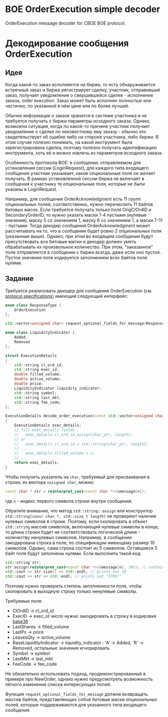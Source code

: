 # BOE OrderExecution simple decoder
OrderExecution message decoder for CBOE BOE protocol.

# Декодирование сообщения OrderExecution
## Идея
Когда какой-то заказ исполняется на бирже, то есть обнаруживается встречный заказ и биржа регистрирует сделку, участник, отправивший
заказ, получает уведомление о свершившейся сделке - исполнение заказа, order execution.
Заказ может быть исполнен полностью или частично, по указанной в нём цене или по более лучшей.

Обычно информация о заказе хранится в системе участника и не требуется получать с биржи параметры исходного заказа.
Однако, возможна ситуация, когда по какой-то причине участник получает уведомление о сделке по неизвестному ему заказу - обычно это
свидетельствует об ошибке либо на стороне участника, либо биржи. В этом случае полезно понимать, на какой инструмент была
зарегистрирована сделка, поэтому полезно получать идентификацию инструмента, хоть её и можно извлечь из параметров исходного заказа.

Особенность протокола BOE: в сообщении, отправляемом для установления сессии (LoginRequest), для каждого типа входящего сообщения
участник указывает, какие опциональные поля он желает получать. В рамках установленной сессии биржа не включает в сообщения к
участнику те опциональные поля, которые не были указаны в LoginRequest.

Например, для сообщения OrderAcknowledgment есть 11 групп опциональных полей, соответственно, нужно перечислить 11 байтов битовых
масок. Если требуется получать только поля OrigClOrdID и SecondaryOrderID, то нужно указать маски 1-4 пустыми (нулевые значения),
маску 5 со значением 1, маску 6 со значением 1, а маски 7-11 - пустыми.
Тогда декодер сообщения OrderAcknowledgment может рассчитывать на то, что в сообщении будет ровно 2 опциональных поля (указанные
выше). Однако, при этом во входящем сообщении будут присутствовать все битовые маски и декодер должен уметь обрабатывать их
произвольное количество.
При этом, "заказанное" поле отправляется в сообщении с биржи всегда, даже если оно пустое. Пустое значение поля кодируется
заполнением всех байтов поля нулями.

## Задание
Требуется реализовать декодер для сообщения OrderExecution (см. [protocol specifications](doc/BATS_Europe_BOE2_Specification.pdf)) имеющий следующий интерфейс:
```cpp
enum class ResponseType {
    OrderExecution
};

std::vector<unsigned char> request_optional_fields_for_message(ResponseType);

enum class LiquidityIndicator {
    Added,
    Removed
};

struct ExecutionDetails
{
    std::string cl_ord_id;
    std::string exec_id;
    double filled_volume;
    double active_volume;
    double price;
    LiquidityIndicator liquidity_indicator;
    std::string symbol;
    std::string last_mkt;
    std::string fee_code;
};

ExecutionDetails decode_order_execution(const std::vector<unsigned char> & message)
{
    ExecutionDetails exec_details;
    // fill exec_details fields
    //   exec_details.cl_ord_id.assign(char_ptr, length);
    // or
    //   exec_details.cl_ord_id = std::string{char_ptr, length};
    // ...
    //   exec_details.filled_volume = x;
    // ...
    return exec_details;
}
```

Чтобы получить указатель на `char`, требуемый для присваивания в строки, из вектора `unsigned char`, можно:
```cpp
const char * str = reinterpret_cast<const char *>(&message[n]);
```
где `n` - индекс первого символа строки внутри сообщения.

Обратите внимание, что метод `std::string::assign` или конструктор `std::string(consr char *, std::size_t length)` не проверяют наличие нулевых символов в
строке. Поэтому, если скопировать в объект `std::string` массив символов, включающий нулевые символы в конце, то длина строки будет не соответствовать
логической длине - количеству ненулевых символов.
Например, в сообщении закодирована строка в поле, по спецификации имеющему размер 10 символов. Однако, сама строка состоит из 5 символов. Оставшиеся 5
байт поля будут заполнены нулями.
Если выполнить такой код:
```cpp
std::string str;
str.assign(reinterpret_cast<const char *>(&message[n], 10)); // contains "ITMO!\0\0\0\0\0"
std::cout << str.size() << std::endl; // prints out 10
std::cout << str << std::endl; // prints out "ITMO!"
```
Поэтому нужно проверить степень заполненности поля, чтобы скопировать в выходную строку только ненулевые символы.

Требуемые поля:
* ClOrdID -> cl_ord_id
* ExecID -> exec_id число нужно закодировать в строку в кодировке [base36](https://en.wikipedia.org/wiki/Base36)
* LastShares -> filled_volume
* LastPx -> price
* LeavesQty -> active_volume
* BaseLiquidityIndicator -> liquidity_indicator : 'A' -> Added, 'R' -> Removed, остальные значения игнорировать
* Symbol -> symbol
* LastMkt -> last_mkt
* FeeCode -> fee_code

Не обязательно использовать подход, продемонстрированный в примере про NewOrder, однако нужно предусмотреть возможность лёгкого
изменения списка интересующих полей.

Функция `request_optional_fields_for_message` должна возвращать массив байтов, представляющих собой битовые маски опциональных
полей, которые поддерживаются для указанного типа входящего сообщения.
